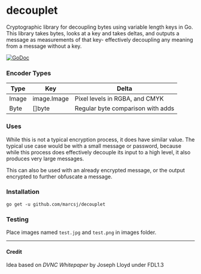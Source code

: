 # decouplet

Cryptographic library for decoupling bytes using variable length keys in Go. 
This library takes bytes, looks at a key and takes deltas, 
and outputs a message as measurements of that key- 
effectively decoupling any meaning from a message without a key.

[![GoDoc](https://godoc.org/github.com/marcsj/decouplet?status.svg)](https://godoc.org/github.com/marcsj/decouplet)

### Encoder Types

Type | Key | Delta
-----|-----|------
Image|image.Image|Pixel levels in RGBA, and CMYK
Byte |[]byte|Regular byte comparison with adds

### Uses

While this is not a typical encryption process, 
it does have similar value.
The typical use case would be with a small message 
or password, because while this process does 
effectively decouple its input to a high level, 
it also produces very large messages.

This can also be used with an already encrypted message,
or the output encrypted to further obfuscate a message.

### Installation

`go get -u github.com/marcsj/decouplet`

### Testing

Place images named `test.jpg` and `test.png` in images folder.
***
#### Credit

Idea based on *DVNC Whitepaper* by Joseph Lloyd under FDL1.3
